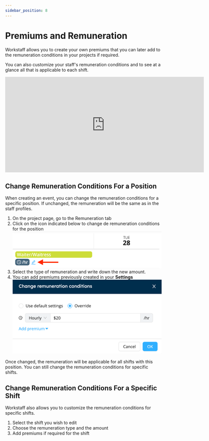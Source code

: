 ```yaml
---
sidebar_position: 8
---
```


# Premiums and Remuneration

Workstaff allows you to create your own premiums that you can later add to the remuneration conditions in your projects if required.

You can also customize your staff's remuneration conditions and to see at a glance all that is applicable to each shift.

<iframe width="640" height="307" src="https://www.loom.com/embed/97d66f48255149d599ba3d3a0ad6e409" frameborder="0" webkitallowfullscreen mozallowfullscreen allowfullscreen></iframe>

## Change Remuneration Conditions For a Position
When creating an event, you can change the remuneration conditions for a specific position. If unchanged, the remuneration will be the same as in the staff profiles.
1. On the project page, go to the Remuneration tab
2. Click on the icon indicated below to change de remuneration conditions for the position
   ![position_remuneration.png](Images/position_remuneration.png)
3. Select the type of remuneration and write down the new amount. 
4. You can add premiums previously created in your **Settings**
   ![img_1.png](Images/img_1.png)

Once changed, the remuneration will be applicable for all shifts with this position. You can still change the remuneration conditions for specific shifts. 

## Change Remuneration Conditions For a Specific Shift
Workstaff also allows you to customize the remuneration conditions for specific shifts.

1. Select the shift you wish to edit
2. Choose the remuneration type and the amount
3. Add premiums if required for the shift
